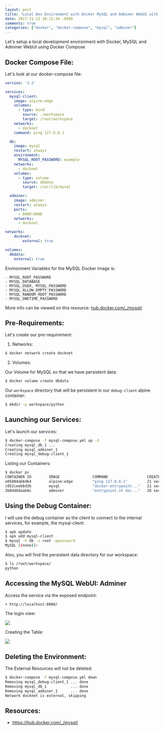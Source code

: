 ```yaml
---
layout: post
title: "Local Dev Environment with Docker MySQL and Adminer WebUI with Docker Compose"
date: 2017-11-13 16:15:34 -0500
comments: true
categories: ["docker", "docker-compose", "mysql", "adminer"] 
---
```


Let's setup a local development environment with Docker, MySQL and Adminer WebUI using Docker Compose

## Docker Compose File:

Let's look at our docker-compose file:

```yml
version: '3.2'

services:
  mysql-client:
    image: alpine:edge
    volumes:
      - type: bind
        source: ./workspace
        target: /root/workspace
    networks:
      - docknet
    command: ping 127.0.0.1

  db:
    image: mysql
    restart: always
    environment:
      MYSQL_ROOT_PASSWORD: example
    networks:
      - docknet
    volumes:
      - type: volume
        source: dbdata
        target: /var/lib/mysql

  adminer:
    image: adminer
    restart: always
    ports:
      - 8080:8080
    networks:
      - docknet

networks:
    docknet:
        external: true

volumes:
  dbdata:
    external: true
```

Environment Variables for the MySQL Docker image is:

```
- MYSQL_ROOT_PASSWORD
- MYSQL_DATABASE
- MYSQL_USER, MYSQL_PASSWORD
- MYSQL_ALLOW_EMPTY_PASSWORD
- MYSQL_RANDOM_ROOT_PASSWORD
- MYSQL_ONETIME_PASSWORD
```

More info can be viewed on this resource: [hub.docker.com/_/mysql/](https://hub.docker.com/_/mysql/)

## Pre-Requirements:

Let's create our pre-requirement:

1. Networks:

```bash
$ docker network create docknet
```

2. Volumes:

Our Volume for MySQL so that we have persistent data:

```bash
$ docker volume create dbdata
```

Our `workspace` directory that will be persistent in our `debug-client` alpine container:

```bash
$ mkdir -p workspace/python
```

## Launching our Services:

Let's launch our services:

```bash 
$ docker-compose -f mysql-compose.yml up -d
Creating mysql_db_1 ...
Creating mysql_adminer_1
Creating mysql_debug-client_1
```

Listing our Containers:

```bash
$ docker ps
CONTAINER ID        IMAGE               COMMAND                  CREATED             STATUS              PORTS                      NAMES
e05804ab6d64        alpine:edge         "ping 127.0.0.1"         21 seconds ago      Up 4 seconds                                   mysql_debug-client_1
c052ceeb6d3b        mysql               "docker-entrypoint..."   21 seconds ago      Up 5 seconds        3306/tcp                   mysql_db_1
2b0446daab4c        adminer             "entrypoint.sh doc..."   26 seconds ago      Up 5 seconds        0.0.0.0:8080->8080/tcp     mysql_adminer_1
```

## Using the Debug Container:

I will use the debug container as the client to connect to the internal services, for example, the mysql-client:

```bash
$ apk update
$ apk add mysql-client
$ mysql -h db -u root -ppassword
MySQL [(none)]>
```

Also, you will find the persistent data directory for our workspace:

```bash
$ ls /root/workspace/
python
```

## Accessing the MySQL WebUI: Adminer

Access the service via the exposed endpoint:

```bash
+ http://localhost:8080/
```

The login view:

![](https://i.snag.gy/m8dUxe.jpg)

Creating the Table:

![](https://i.snag.gy/tPVbg6.jpg)

## Deleting the Environment:

The External Resources will not be deleted:

```bash
$ docker-compose -f mysql-compose.yml down
Removing mysql_debug-client_1 ... done
Removing mysql_db_1           ... done
Removing mysql_adminer_1      ... done
Network docknet is external, skipping
```

## Resources:

- https://hub.docker.com/_/mysql/

